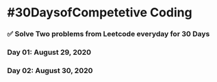 # #30DaysofCompetetive Coding

### ✅ Solve Two problems from Leetcode everyday for 30 Days

### Day 01: August 29, 2020
### Day 02: August 30, 2020


